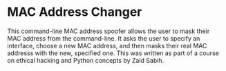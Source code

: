# MAC Address Changer

This command-line MAC address spoofer allows the user to mask their MAC address from the command-line. It asks the user to specify an interface, choose a new MAC address, and then masks their real MAC addresss with the new, specified one. This was written as part of a course on ethical hacking and Python concepts by Zaid Sabih.
